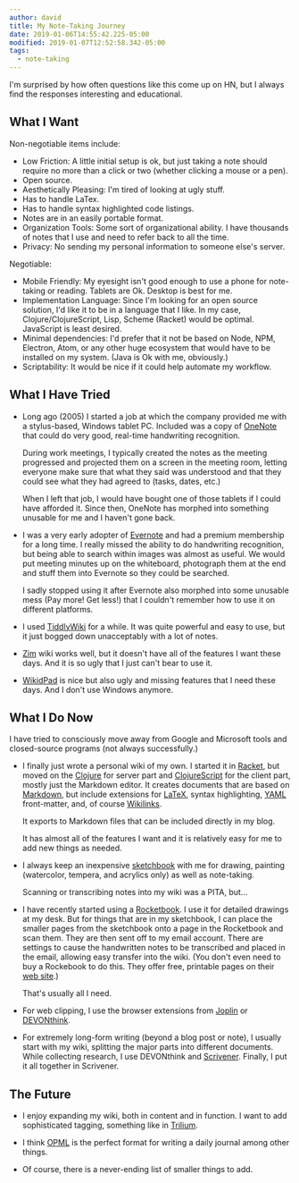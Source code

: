 ```yaml
---
author: david
title: My Note-Taking Journey
date: 2019-01-06T14:55:42.225-05:00
modified: 2019-01-07T12:52:58.342-05:00
tags:
  - note-taking
---
```


I'm surprised by how often questions like this come up on HN, but I always find the responses interesting and educational.

## What I Want ##

Non-negotiable items include:

- Low Friction: A little initial setup is ok, but just taking a note should require no more than a click or two (whether clicking a mouse or a pen).
- Open source.
- Aesthetically Pleasing: I'm tired of looking at ugly stuff.
- Has to handle LaTex.
- Has to handle syntax highlighted code listings.
- Notes are in an easily portable format.
- Organization Tools: Some sort of organizational ability. I have thousands of notes that I use and need to refer back to all the time.
- Privacy: No sending my personal information to someone else's server.

Negotiable:

- Mobile Friendly: My eyesight isn't good enough to use a phone for note-taking or reading. Tablets are Ok. Desktop is best for me.
- Implementation Language: Since I'm looking for an open source solution, I'd like it to be in a language that I like. In my case, Clojure/ClojureScript, Lisp, Scheme (Racket) would be optimal. JavaScript is least desired.
- Minimal dependencies: I'd prefer that it not be based on Node, NPM, Electron, Atom, or any other huge ecosystem that would have to be installed on my system. (Java is Ok with me, obviously.)
- Scriptability: It would be nice if it could help automate my workflow.

## What I Have Tried ##

- Long ago (2005) I started a job at which the company provided me with a stylus-based, Windows tablet PC. Included was a copy of [OneNote](https://products.office.com/en-us/onenote/digital-note-taking-app) that could do very good, real-time handwriting recognition.

   During work meetings, I typically created the notes as the meeting progressed and projected them on a screen in the meeting room, letting everyone make sure that what they said was understood and that they could see what they had agreed to (tasks, dates, etc.)

   When I left that job, I would have bought one of those tablets if I could have afforded it. Since then, OneNote has morphed into something unusable for me and I haven't gone back.

* I was a very early adopter of [Evernote](https://evernote.com/) and had a premium membership for a long time. I really missed the ability to do handwriting recognition, but being able to search within images was almost as useful. We would put meeting minutes up on the whiteboard, photograph them at the end and stuff them into Evernote so they could be searched.

   I sadly stopped using it after Evernote also morphed into some unusable mess (Pay more! Get less!) that I couldn't remember how to use it on different platforms.

* I used [TiddlyWiki](https://tiddlywiki.com/) for a while. It was quite powerful and easy to use, but it just bogged down unacceptably with a lot of notes.

* [Zim](http://zim-wiki.org/) wiki works well, but it doesn't have all of the features I want these days. And it is so ugly that I just can't bear to use it.

* [WikidPad](http://wikidpad.sourceforge.net/) is nice but also ugly and missing features that I need these days. And I don't use Windows anymore.

## What I Do Now ##

I have tried to consciously move away from Google and Microsoft tools and closed-source programs (not always successfully.)

* I finally just wrote a personal wiki of my own. I started it in [Racket](https://racket-lang.org/), but moved on the [Clojure](https://clojure.org/) for server part and [ClojureScript](https://clojurescript.org/) for the client part, mostly just the Markdown editor. It creates documents that are based on [Markdown](https://en.wikipedia.org/wiki/Markdown), but include extensions for [LaTeX](https://www.latex-project.org/), syntax highlighting, [YAML](https://yaml.org/) front-matter, and, of course [Wikilinks](https://en.wikipedia.org/wiki/Help:Link).

   It exports to Markdown files that can be included directly in my blog.

   It has almost all of the features I want and it is relatively easy for me to add new things as needed.

* I always keep an inexpensive [sketchbook](https://www.strathmoreartist.com/visual-journals/visual-journal-watercolor-140-lb.html) with me for drawing, painting (watercolor, tempera, and acrylics only) as well as note-taking.

   Scanning or transcribing notes into my wiki was a PITA, but...

* I have recently started using a [Rocketbook](https://getrocketbook.com/). I use it for detailed drawings at my desk. But for things that are in my sketchbook, I can place the smaller pages from the sketchbook onto a page in the Rocketbook and scan them. They are then sent off to my email account. There are settings to cause the handwritten notes to be transcribed and placed in the email, allowing easy transfer into the wiki. (You don't even need to buy a Rockebook to do this. They offer free, printable pages on their [web site](https://getrocketbook.com/blogs/news/5-sane-rational-and-practical-reasons-why-we-offer-free-rocketbook-pages).)

   That's usually all I need.

* For web clipping, I use the browser extensions from [Joplin](https://joplin.cozic.net/) or [DEVONthink](https://www.devontechnologies.com/products/devonthink/overview.html).

* For extremely long-form writing (beyond a blog post or note), I usually start with my wiki, splitting the major parts into different documents. While collecting research, I use DEVONthink and [Scrivener](https://www.literatureandlatte.com/scrivener/overview). Finally, I put it all together in Scrivener.

## The Future ##

* I enjoy expanding my wiki, both in content and in function. I want to add sophisticated tagging, something like in [Trilium](https://github.com/zadam/trilium).

* I think [OPML](https://en.wikipedia.org/wiki/OPML) is the perfect format for writing a daily journal among other things.

* Of course, there is a never-ending list of smaller things to add.
